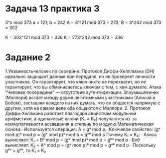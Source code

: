 # Задача 13 практика 3
3^x mod 373
a = 121; b = 242
A = 3^121 mod 373 = 273; B = 3^242
mod 373 = 302

K = 302^121 mod 373 = 336
K = 273^242 mod 373 = 336

# Задание 2
1.Уязвимостьчеловек по середине: 
Протокол Диффи-Хелллмана (DH) идеально защищает данные при передаче, но не проверяет личности участников. Он гарантирует, что ключ никто не перехватит, но не гарантирует, что вы обмениваетесь ключом с тем, с кем думаете.
Атака "Человек посередине" — отсутствие аутентификации. Злоумышленник (Мэллори) встает между двумя легитимными участниками (Алисой и Бобом), заставляя каждого из них думать, что он общается напрямую с другим, хотя на самом деле оба общаются с Мэллори.
2. Протокол Диффи-Хеллмана работает благодаря свойствам модульной арифметики, а одинаковые ключи (K₁ = K₂) получаются из-за коммутативности возведения в степень по модулю.Математическая основа:· Используется операция: A = gᵃ mod p,· Ключевое свойство: (gᵃ mod p)ᵇ mod p = (gᵇ mod p)ᵃ mod p = gᵃᵇ mod p 
Почему K₁ = K₂:
   · Алиса вычисляет: K₁ = Bᵃ mod p = (gᵇ mod p)ᵃ mod p = gᵇᵃ mod p
   · Боб вычисляет: K₂ = Aᵇ mod p = (gᵃ mod p)ᵇ mod p = gᵃᵇ mod p
   · Поскольку gᵇᵃ = gᵃᵇ, то K₁ = K₂
